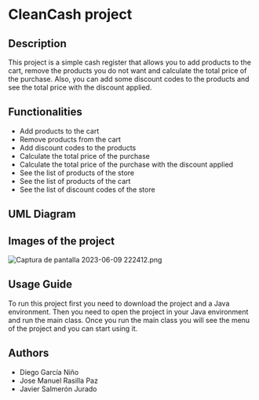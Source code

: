 # CleanCash project
## Description
This project is a simple cash register that allows you to add products to the cart, remove the products you do not want and calculate the total price of the purchase.
Also, you can add some discount codes to the products and see the total price with the discount applied.

## Functionalities
- Add products to the cart
- Remove products from the cart
- Add discount codes to the products
- Calculate the total price of the purchase
- Calculate the total price of the purchase with the discount applied
- See the list of products of the store
- See the list of products of the cart
- See the list of discount codes of the store

## UML Diagram

## Images of the project

![Captura de pantalla 2023-06-09 222412.png](..%2F..%2F..%2F..%2F..%2F..%2FPictures%2FScreenshots%2FCaptura%20de%20pantalla%202023-06-09%20222412.png)
## Usage Guide
To run this project first you need to download the project and a Java environment. Then you need to open the project in your Java environment and run the main class.
Once you run the main class you will see the menu of the project and you can start using it.

## Authors
- Diego García Niño
- Jose Manuel Rasilla Paz
- Javier Salmerón Jurado
